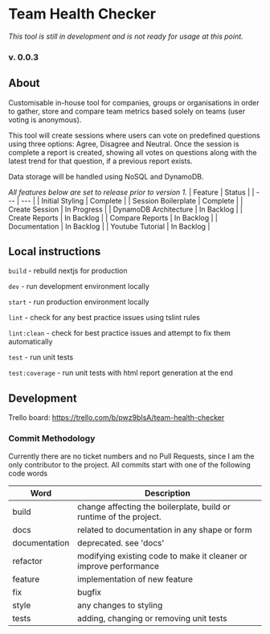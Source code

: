 # Team Health Checker
_This tool is still in development and is not ready for usage at this point._

### v. 0.0.3

## About

Customisable in-house tool for companies, groups or organisations in order to gather, store and compare team metrics based solely on teams (user voting is anonymous).

This tool will create sessions where users can vote on predefined questions using three options: Agree, Disagree and Neutral.
Once the session is complete a report is created, showing all votes on questions along with the latest trend for that question, if a previous report exists.

Data storage will be handled using NoSQL and DynamoDB.

_All features below are set to release prior to version 1._
| Feature | Status |
| --- | --- |
| Initial Styling | Complete |
|  Session Boilerplate | Complete |
| Create Session | In Progress |
| DynamoDB Architecture | In Backlog |
| Create Reports | In Backlog |
| Compare Reports | In Backlog |
| Documentation | In Backlog |
| Youtube Tutorial | In Backlog |


## Local instructions

`build` - rebuild nextjs for production

`dev` - run development environment locally

`start` - run production environment locally

`lint` - check for any best practice issues using tslint rules

`lint:clean` - check for best practice issues and attempt to fix them automatically

`test` - run unit tests

`test:coverage` - run unit tests with html report generation at the end

## Development

Trello board: https://trello.com/b/pwz9bIsA/team-health-checker

### Commit Methodology
Currently there are no ticket numbers and no Pull Requests, since I am the only contributor to the project. All commits start with one of the following code words

| Word | Description |
| --- | --- |
| build | change affecting the boilerplate, build or runtime of the project. |
| docs | related to documentation in any shape or form |
| documentation | deprecated. see 'docs' |
| refactor | modifying existing code to make it cleaner or improve performance |
| feature | implementation of new feature |
| fix | bugfix |
| style | any changes to styling |
| tests | adding, changing or removing unit tests |
